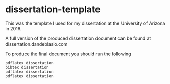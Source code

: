 # dissertation-template
This was the template I used for my dissertation at the University of Arizona in 2016. 

A full version of the produced dissertation document can be found at dissertation.dandeblasio.com

To produce the final document you should run the following
```
pdflatex dissertation
bibtex dissertation
pdflatex dissertation
pdflatex dissertation
```
